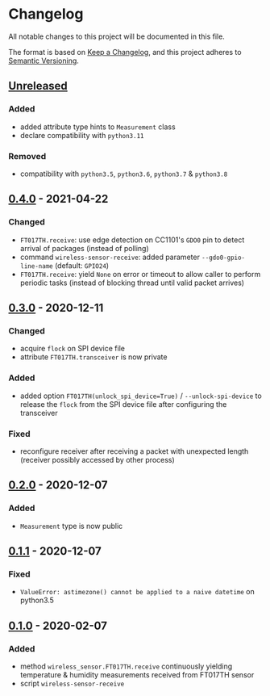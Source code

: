 # Changelog
All notable changes to this project will be documented in this file.

The format is based on [Keep a Changelog](https://keepachangelog.com/en/1.0.0/),
and this project adheres to [Semantic Versioning](https://semver.org/spec/v2.0.0.html).

## [Unreleased]
### Added
- added attribute type hints to `Measurement` class
- declare compatibility with `python3.11`

### Removed
- compatibility with `python3.5`, `python3.6`, `python3.7` & `python3.8`

## [0.4.0] - 2021-04-22
### Changed
- `FT017TH.receive`: use edge detection on CC1101's `GDO0` pin to detect arrival of packages
  (instead of polling)
- command `wireless-sensor-receive`: added parameter `--gdo0-gpio-line-name` (default: `GPIO24`)
- `FT017TH.receive`: yield `None` on error or timeout to allow caller to perform periodic tasks
  (instead of blocking thread until valid packet arrives)

## [0.3.0] - 2020-12-11
### Changed
- acquire `flock` on SPI device file
- attribute `FT017TH.transceiver` is now private

### Added
- added option `FT017TH(unlock_spi_device=True)` / `--unlock-spi-device`
  to release the `flock` from the SPI device file after configuring the transceiver

### Fixed
- reconfigure receiver after receiving a packet with unexpected length
  (receiver possibly accessed by other process)

## [0.2.0] - 2020-12-07
### Added
- `Measurement` type is now public

## [0.1.1] - 2020-12-07
### Fixed
- `ValueError: astimezone() cannot be applied to a naive datetime` on python3.5

## [0.1.0] - 2020-02-07
### Added
- method `wireless_sensor.FT017TH.receive` continuously yielding
  temperature & humidity measurements received from FT017TH sensor
- script `wireless-sensor-receive`

[Unreleased]: https://github.com/fphammerle/wireless-sensor/compare/v0.4.0...HEAD
[0.4.0]: https://github.com/fphammerle/wireless-sensor/compare/v0.3.0...v0.4.0
[0.3.0]: https://github.com/fphammerle/wireless-sensor/compare/v0.2.0...v0.3.0
[0.2.0]: https://github.com/fphammerle/wireless-sensor/compare/v0.1.1...v0.2.0
[0.1.1]: https://github.com/fphammerle/wireless-sensor/compare/v0.1.0...v0.1.1
[0.1.0]: https://github.com/fphammerle/wireless-sensor/releases/tag/v0.1.0
